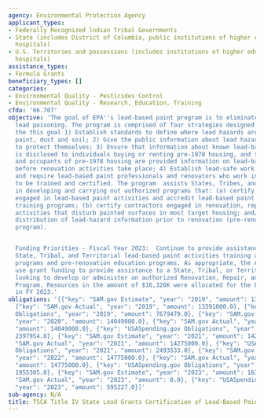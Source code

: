 ```yaml
---
agency: Environmental Protection Agency
applicant_types:
- Federally Recognized lndian Tribal Governments
- State (includes District of Columbia, public institutions of higher education and
  hospitals)
- U.S. Territories and possessions (includes institutions of higher education and
  hospitals)
assistance_types:
- Formula Grants
beneficiary_types: []
categories:
- Environmental Quality - Pesticides Control
- Environmental Quality - Research, Education, Training
cfda: '66.707'
objective: 'The goal of EPA''s lead-based paint program is to eliminate childhood
  lead poisoning. The program is comprised of four strategies designed to achieve
  the this goal 1) Establish standards to define where lead hazards are present in
  paint, dust and soil; 2) Give the public information about lead hazards and steps
  to protect themselves; 3) Ensure that information about known lead-based paint hazards
  is disclosed to individuals buying or renting pre-1978 housing, and that owners
  and occupants of pre-1978 housing are provided information on lead-based paint hazards
  before renovation activities take place; 4) Establish lead-safe work practice standards
  and require lead-based paint professionals and renovators who work in pre-1978 housing
  to be trained and certified. The program  assists States, Tribes, and Territories
  in developing and carrying out authorized programs that: (a) certify contractors
  engaged in lead-based paint activities and accredit lead-based paint activities
  training programs; (b) certify contractors engaged in renovation, repair and painting
  activities that disturb painted surfaces in most target housing; and/or (c) require
  distribution of lead-hazard information prior to renovation (pre-renovation education
  program).


  Funding Priorities - Fiscal Year 2023:  Continue to provide assistance to authorized
  State, Tribal, and Territorial lead-based paint activities training and certification
  programs and pre-renovation education programs. As appropriate, the Agency will
  use grant funding to provide assistance to a State, Tribal, or Territorial program
  looking to develop or administer an authorized Renovation, Repair, and Painting
  Program. Resources in the amount of $16,326K were allocated for the Lead program
  in FY 2023.'
obligations: '[{"key": "SAM.gov Estimate", "year": "2019", "amount": 13591000.0},
  {"key": "SAM.gov Actual", "year": "2019", "amount": 13591000.0}, {"key": "USASpending.gov
  Obligations", "year": "2019", "amount": 7679479.0}, {"key": "SAM.gov Estimate",
  "year": "2020", "amount": 14049000.0}, {"key": "SAM.gov Actual", "year": "2020",
  "amount": 14049000.0}, {"key": "USASpending.gov Obligations", "year": "2020", "amount":
  2397954.0}, {"key": "SAM.gov Estimate", "year": "2021", "amount": 14275000.0}, {"key":
  "SAM.gov Actual", "year": "2021", "amount": 14275000.0}, {"key": "USASpending.gov
  Obligations", "year": "2021", "amount": 2493533.0}, {"key": "SAM.gov Estimate",
  "year": "2022", "amount": 14775000.0}, {"key": "SAM.gov Actual", "year": "2022",
  "amount": 14775000.0}, {"key": "USASpending.gov Obligations", "year": "2022", "amount":
  1955305.0}, {"key": "SAM.gov Estimate", "year": "2023", "amount": 16326000.0}, {"key":
  "SAM.gov Actual", "year": "2023", "amount": 0.0}, {"key": "USASpending.gov Obligations",
  "year": "2023", "amount": 595227.0}]'
sub-agency: N/A
title: TSCA Title IV State Lead Grants Certification of Lead-Based Paint Professionals
---
```

